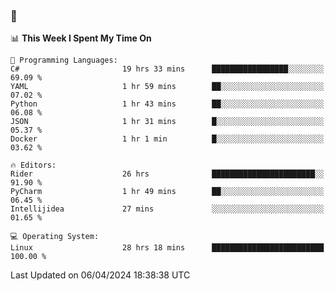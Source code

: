 ### 👋

<!--START_SECTION:waka-->
📊 **This Week I Spent My Time On** 

```text
💬 Programming Languages: 
C#                       19 hrs 33 mins      █████████████████░░░░░░░░   69.09 % 
YAML                     1 hr 59 mins        ██░░░░░░░░░░░░░░░░░░░░░░░   07.02 % 
Python                   1 hr 43 mins        ██░░░░░░░░░░░░░░░░░░░░░░░   06.08 % 
JSON                     1 hr 31 mins        █░░░░░░░░░░░░░░░░░░░░░░░░   05.37 % 
Docker                   1 hr 1 min          █░░░░░░░░░░░░░░░░░░░░░░░░   03.62 % 

🔥 Editors: 
Rider                    26 hrs              ███████████████████████░░   91.90 % 
PyCharm                  1 hr 49 mins        ██░░░░░░░░░░░░░░░░░░░░░░░   06.45 % 
Intellijidea             27 mins             ░░░░░░░░░░░░░░░░░░░░░░░░░   01.65 % 

💻 Operating System: 
Linux                    28 hrs 18 mins      █████████████████████████   100.00 % 
```


 Last Updated on 06/04/2024 18:38:38 UTC
<!--END_SECTION:waka-->
